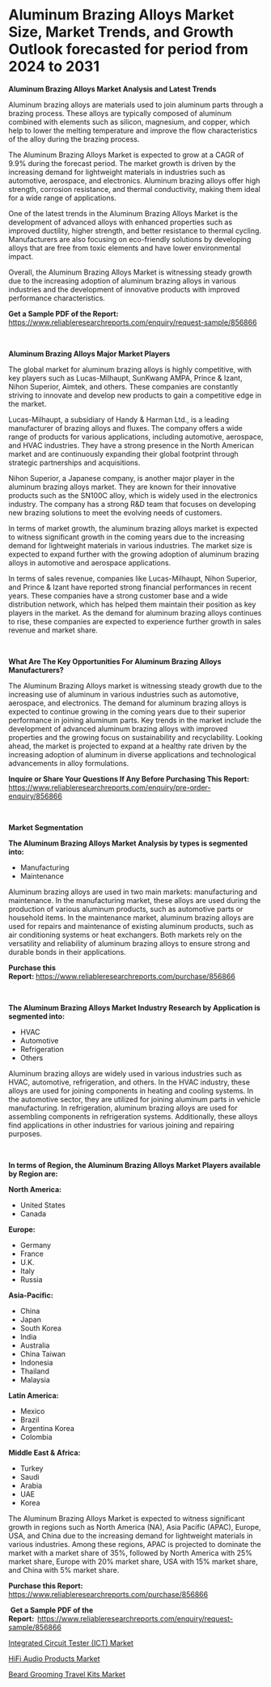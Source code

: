 <p><h1>Aluminum Brazing Alloys Market Size, Market Trends, and Growth Outlook forecasted for period from 2024 to 2031</h1></p><p><strong>Aluminum Brazing Alloys Market Analysis and Latest Trends</strong></p>
<p><p>Aluminum brazing alloys are materials used to join aluminum parts through a brazing process. These alloys are typically composed of aluminum combined with elements such as silicon, magnesium, and copper, which help to lower the melting temperature and improve the flow characteristics of the alloy during the brazing process.</p><p>The Aluminum Brazing Alloys Market is expected to grow at a CAGR of 9.9% during the forecast period. The market growth is driven by the increasing demand for lightweight materials in industries such as automotive, aerospace, and electronics. Aluminum brazing alloys offer high strength, corrosion resistance, and thermal conductivity, making them ideal for a wide range of applications.</p><p>One of the latest trends in the Aluminum Brazing Alloys Market is the development of advanced alloys with enhanced properties such as improved ductility, higher strength, and better resistance to thermal cycling. Manufacturers are also focusing on eco-friendly solutions by developing alloys that are free from toxic elements and have lower environmental impact.</p><p>Overall, the Aluminum Brazing Alloys Market is witnessing steady growth due to the increasing adoption of aluminum brazing alloys in various industries and the development of innovative products with improved performance characteristics.</p></p>
<p><strong>Get a Sample PDF of the Report:&nbsp;</strong> <a href="https://www.reliableresearchreports.com/enquiry/request-sample/856866">https://www.reliableresearchreports.com/enquiry/request-sample/856866</a></p>
<p>&nbsp;</p>
<p><strong>Aluminum Brazing Alloys Major Market Players</strong></p>
<p><p>The global market for aluminum brazing alloys is highly competitive, with key players such as Lucas-Milhaupt, SunKwang AMPA, Prince & Izant, Nihon Superior, Aimtek, and others. These companies are constantly striving to innovate and develop new products to gain a competitive edge in the market.</p><p>Lucas-Milhaupt, a subsidiary of Handy & Harman Ltd., is a leading manufacturer of brazing alloys and fluxes. The company offers a wide range of products for various applications, including automotive, aerospace, and HVAC industries. They have a strong presence in the North American market and are continuously expanding their global footprint through strategic partnerships and acquisitions.</p><p>Nihon Superior, a Japanese company, is another major player in the aluminum brazing alloys market. They are known for their innovative products such as the SN100C alloy, which is widely used in the electronics industry. The company has a strong R&D team that focuses on developing new brazing solutions to meet the evolving needs of customers.</p><p>In terms of market growth, the aluminum brazing alloys market is expected to witness significant growth in the coming years due to the increasing demand for lightweight materials in various industries. The market size is expected to expand further with the growing adoption of aluminum brazing alloys in automotive and aerospace applications.</p><p>In terms of sales revenue, companies like Lucas-Milhaupt, Nihon Superior, and Prince & Izant have reported strong financial performances in recent years. These companies have a strong customer base and a wide distribution network, which has helped them maintain their position as key players in the market. As the demand for aluminum brazing alloys continues to rise, these companies are expected to experience further growth in sales revenue and market share.</p></p>
<p>&nbsp;</p>
<p><strong>What Are The Key Opportunities For Aluminum Brazing Alloys Manufacturers?</strong></p>
<p><p>The Aluminum Brazing Alloys market is witnessing steady growth due to the increasing use of aluminum in various industries such as automotive, aerospace, and electronics. The demand for aluminum brazing alloys is expected to continue growing in the coming years due to their superior performance in joining aluminum parts. Key trends in the market include the development of advanced aluminum brazing alloys with improved properties and the growing focus on sustainability and recyclability. Looking ahead, the market is projected to expand at a healthy rate driven by the increasing adoption of aluminum in diverse applications and technological advancements in alloy formulations.</p></p>
<p><strong>Inquire or Share Your Questions If Any Before Purchasing This Report:</strong> <a href="https://www.reliableresearchreports.com/enquiry/pre-order-enquiry/856866">https://www.reliableresearchreports.com/enquiry/pre-order-enquiry/856866</a></p>
<p>&nbsp;</p>
<p><strong>Market Segmentation</strong></p>
<p><strong>The Aluminum Brazing Alloys Market Analysis by types is segmented into:</strong></p>
<p><ul><li>Manufacturing</li><li>Maintenance</li></ul></p>
<p><p>Aluminum brazing alloys are used in two main markets: manufacturing and maintenance. In the manufacturing market, these alloys are used during the production of various aluminum products, such as automotive parts or household items. In the maintenance market, aluminum brazing alloys are used for repairs and maintenance of existing aluminum products, such as air conditioning systems or heat exchangers. Both markets rely on the versatility and reliability of aluminum brazing alloys to ensure strong and durable bonds in their applications.</p></p>
<p><strong>Purchase this Report:&nbsp;</strong><a href="https://www.reliableresearchreports.com/purchase/856866">https://www.reliableresearchreports.com/purchase/856866</a></p>
<p>&nbsp;</p>
<p><strong>The Aluminum Brazing Alloys Market Industry Research by Application is segmented into:</strong></p>
<p><ul><li>HVAC</li><li>Automotive</li><li>Refrigeration</li><li>Others</li></ul></p>
<p><p>Aluminum brazing alloys are widely used in various industries such as HVAC, automotive, refrigeration, and others. In the HVAC industry, these alloys are used for joining components in heating and cooling systems. In the automotive sector, they are utilized for joining aluminum parts in vehicle manufacturing. In refrigeration, aluminum brazing alloys are used for assembling components in refrigeration systems. Additionally, these alloys find applications in other industries for various joining and repairing purposes.</p></p>
<p>&nbsp;</p>
<p><strong>In terms of Region, the Aluminum Brazing Alloys Market Players available by Region are:</strong></p>
<p>
    <p> <strong> North America: </strong>
        <ul>
            <li>United States</li>
            <li>Canada</li>
        </ul>
        </p> 
    <p> <strong> Europe: </strong>
        <ul>
            <li>Germany</li>
            <li>France</li>
            <li>U.K.</li>
            <li>Italy</li>
            <li>Russia</li>
        </ul>
        </p> 
    <p> <strong> Asia-Pacific: </strong>
        <ul>
            <li>China</li>
            <li>Japan</li>
            <li>South Korea</li>
            <li>India</li>
            <li>Australia</li>
            <li>China Taiwan</li>
            <li>Indonesia</li>
            <li>Thailand</li>
            <li>Malaysia</li>
        </ul>
        </p> 
    <p> <strong> Latin America: </strong>
        <ul>
            <li>Mexico</li>
            <li>Brazil</li>
            <li>Argentina Korea</li>
            <li>Colombia</li>
        </ul>
        </p> 
    <p> <strong> Middle East & Africa: </strong>
        <ul>
            <li>Turkey</li>
            <li>Saudi</li>
            <li>Arabia</li>
            <li>UAE</li>
            <li>Korea</li>
        </ul>
    </p>
    </p>
<p><p>The Aluminum Brazing Alloys Market is expected to witness significant growth in regions such as North America (NA), Asia Pacific (APAC), Europe, USA, and China due to the increasing demand for lightweight materials in various industries. Among these regions, APAC is projected to dominate the market with a market share of 35%, followed by North America with 25% market share, Europe with 20% market share, USA with 15% market share, and China with 5% market share.</p></p>
<p><strong>Purchase this Report: </strong><a href="https://www.reliableresearchreports.com/purchase/856866">https://www.reliableresearchreports.com/purchase/856866</a></p>
<p>&nbsp;<strong>Get a Sample PDF of the Report:&nbsp;&nbsp;</strong><a href="https://www.reliableresearchreports.com/enquiry/request-sample/856866">https://www.reliableresearchreports.com/enquiry/request-sample/856866</a></p>
<p><strong></strong></p>
<p><p><a href="https://view.publitas.com/reportprime-1/integrated-circuit-tester-ict-market-share-market-new-trends-analysis-report-by-type-by-application-by-end-use-by-region-and-segment-forecasts-2023-2030/">Integrated Circuit Tester (ICT) Market</a></p><p><a href="https://view.publitas.com/reportprime-1/hifi-audio-products-market-size-furnishes-valuable-information-encompassing-market-share-market-trends-and-projections-spanning-from-2023-to-2030/">HiFi Audio Products Market</a></p><p><a href="https://view.publitas.com/reportprime-1/beard-grooming-travel-kits-market-share-market-new-trends-analysis-report-by-type-by-application-by-end-use-by-region-and-segment-forecasts-2023-2030/">Beard Grooming Travel Kits Market</a></p></p>